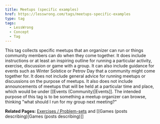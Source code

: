 ```yaml
---
title: Meetups (specific examples)
href: https://lesswrong.com/tags/meetups-specific-examples
type: tag
tags:
  - LessWrong
  - Concept
  - Tag
---
```


This tag collects specific meetups that an organizer can run or things community members can do when they come together. It does include instructions or at least an inspiring outline for running a particular activity, exercise, discussion or game with a group. It can also include guidance for events such as Winter Solstice or Petrov Day that a community might come together for. It does not include general advice for running meetups or discussions on the purpose of meetups. It also does not include announcements of meetups that will be held at a particular time and place, which would be under [[Events (Community)|Events]]. The intended purpose of this tag is to be something a meetup organizer can browse, thinking "what should I run for my group next meeting?"

**Related Pages:** [Exercises / Problem-sets](https://www.lesswrong.com/tag/exercises-problem-sets) and [[Games (posts describing)|Games (posts describing)]]